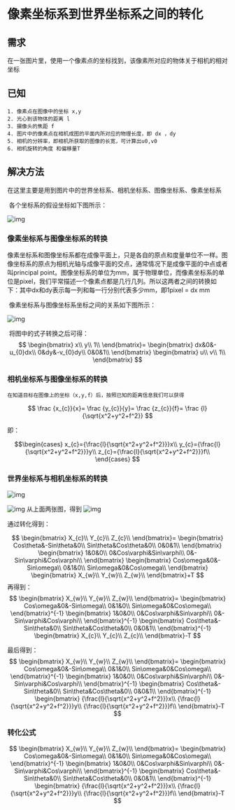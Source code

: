 # 像素坐标系到世界坐标系之间的转化

## 需求

​	在一张图片里，使用一个像素点的坐标找到，该像素所对应的物体关于相机的相对坐标

## 已知

 	1. 像素点在图像中的坐标 x,y
 	2. 光心到该物体的距离 l
 	3. 摄像头的焦距 f
 	4. 图片中的像素点在相机成图的平面内所对应的物理长度，即 dx ，dy
 	5. 相机的分辨率，即相机所获取的图像的长宽，可计算出u0,v0
 	6. 相机旋转的角度 和偏移量T

   

## 解决方法

​	在这里主要是用到图片中的世界坐标系、相机坐标系、图像坐标系、像素坐标系

​	各个坐标系的假设坐标如下图所示：

![img](https://img-blog.csdn.net/20180707140653414?watermark/2/text/aHR0cHM6Ly9ibG9nLmNzZG4ubmV0L3h1ZWx1b3d1dG9uZw==/font/5a6L5L2T/fontsize/400/fill/I0JBQkFCMA==/dissolve/70)

### 像素坐标系与图像坐标系的转换

​	像素坐标系和图像坐标系都在成像平面上，只是各自的原点和度量单位不一样。图像坐标系的原点为相机光轴与成像平面的交点，通常情况下是成像平面的中点或者叫principal point。图像坐标系的单位为mm，属于物理单位，而像素坐标系的单位是pixel，我们平常描述一个像素点都是几行几列。所以这两者之间的转换如下：其中dx和dy表示每一列和每一行分别代表多少mm，即1pixel = dx mm

​	像素坐标系与图像坐标系坐标之间的关系如下图所示：

![img](https://img-blog.csdn.net/20180707144133312?watermark/2/text/aHR0cHM6Ly9ibG9nLmNzZG4ubmV0L3h1ZWx1b3d1dG9uZw==/font/5a6L5L2T/fontsize/400/fill/I0JBQkFCMA==/dissolve/70)

​	将图中的式子转换之后可得：
$$
\begin{bmatrix}
	x\\
	y\\
	1\\
\end{bmatrix}=
\begin{bmatrix}
	dx&0&-u_{0}dx\\
	0&dy&-v_{0}dy\\
	0&0&1\\
\end{bmatrix}
\begin{bmatrix}
	u\\
	v\\
	1\\
\end{bmatrix}
$$
### 相机坐标系与图像坐标系的转换
	在知道目标在图像上的坐标（x,y,f）后，按照已知的距离信息我们可以获得

$$
\frac {x_{c}}{x}=
\frac {y_{c}}{y}=
\frac {z_{c}}{f}=
\frac {l}{\sqrt{x^2+y^2+f^2}}
$$

即：

$$\begin{cases}
x_{c}={\frac{l}{\sqrt{x^2+y^2+f^2}}}x\\
y_{c}={\frac{l}{\sqrt{x^2+y^2+f^2}}}y\\
z_{c}={\frac{l}{\sqrt{x^2+y^2+f^2}}}f\\
\end{cases}
$$

### 世界坐标系与相机坐标系的转换


![img](https://img-blog.csdn.net/20180707141840717?watermark/2/text/aHR0cHM6Ly9ibG9nLmNzZG4ubmV0L3h1ZWx1b3d1dG9uZw==/font/5a6L5L2T/fontsize/400/fill/I0JBQkFCMA==/dissolve/70)

![img](https://img-blog.csdn.net/20180707141950435?watermark/2/text/aHR0cHM6Ly9ibG9nLmNzZG4ubmV0L3h1ZWx1b3d1dG9uZw==/font/5a6L5L2T/fontsize/400/fill/I0JBQkFCMA==/dissolve/70)
从上面两张图，得到
![img](https://img-blog.csdn.net/20180707142206320?watermark/2/text/aHR0cHM6Ly9ibG9nLmNzZG4ubmV0L3h1ZWx1b3d1dG9uZw==/font/5a6L5L2T/fontsize/400/fill/I0JBQkFCMA==/dissolve/70)

通过转化得到：

$$
\begin{bmatrix}
	X_{c}\\
	Y_{c}\\
	Z_{c}\\
\end{bmatrix}=
\begin{bmatrix}
	Cos\theta&-Sin\theta&0\\
	Sin\theta&Cos\theta&0\\
	0&0&1\\
\end{bmatrix}
\begin{bmatrix}
	1&0&0\\
	0&Cos\varphi&Sin\varphi\\
	0&-Sin\varphi&Cos\varphi\\
\end{bmatrix}
\begin{bmatrix}
	Cos\omega&0&-Sin\omega\\
	0&1&0\\
	Sin\omega&0&Cos\omega\\
\end{bmatrix}
\begin{bmatrix}
	X_{w}\\
	Y_{w}\\
	Z_{w}\\
\end{bmatrix}+T
$$
再得到：
$$
\begin{bmatrix}
	X_{w}\\
	Y_{w}\\
	Z_{w}\\
\end{bmatrix}=
\begin{bmatrix}
	Cos\omega&0&-Sin\omega\\
	0&1&0\\
	Sin\omega&0&Cos\omega\\
\end{bmatrix}^{-1}
\begin{bmatrix}
	1&0&0\\
	0&Cos\varphi&Sin\varphi\\
	0&-Sin\varphi&Cos\varphi\\
\end{bmatrix}^{-1}
\begin{bmatrix}
	Cos\theta&-Sin\theta&0\\
	Sin\theta&Cos\theta&0\\
	0&0&1\\
\end{bmatrix}^{-1}
\begin{bmatrix}
	X_{c}\\
	Y_{c}\\
	Z_{c}\\
\end{bmatrix}-T
$$

最后得到：
$$
\begin{bmatrix}
	X_{w}\\
	Y_{w}\\
	Z_{w}\\
\end{bmatrix}=
\begin{bmatrix}
	Cos\omega&0&-Sin\omega\\
	0&1&0\\
	Sin\omega&0&Cos\omega\\
\end{bmatrix}^{-1}
\begin{bmatrix}
	1&0&0\\
	0&Cos\varphi&Sin\varphi\\
	0&-Sin\varphi&Cos\varphi\\
\end{bmatrix}^{-1}
\begin{bmatrix}
	Cos\theta&-Sin\theta&0\\
	Sin\theta&Cos\theta&0\\
	0&0&1\\
\end{bmatrix}^{-1}
\begin{bmatrix}
	{\frac{l}{\sqrt{x^2+y^2+f^2}}}x\\
	{\frac{l}{\sqrt{x^2+y^2+f^2}}}y\\
	{\frac{l}{\sqrt{x^2+y^2+f^2}}}f\\
\end{bmatrix}-T
$$

### 转化公式
$$
\begin{bmatrix}
	X_{w}\\
	Y_{w}\\
	Z_{w}\\
\end{bmatrix}=
\begin{bmatrix}
	Cos\omega&0&-Sin\omega\\
	0&1&0\\
	Sin\omega&0&Cos\omega\\
\end{bmatrix}^{-1}
\begin{bmatrix}
	1&0&0\\
	0&Cos\varphi&Sin\varphi\\
	0&-Sin\varphi&Cos\varphi\\
\end{bmatrix}^{-1}
\begin{bmatrix}
	Cos\theta&-Sin\theta&0\\
	Sin\theta&Cos\theta&0\\
	0&0&1\\
\end{bmatrix}^{-1}
\begin{bmatrix}
	{\frac{l}{\sqrt{x^2+y^2+f^2}}}x\\
	{\frac{l}{\sqrt{x^2+y^2+f^2}}}y\\
	{\frac{l}{\sqrt{x^2+y^2+f^2}}}f\\
\end{bmatrix}-T
$$
